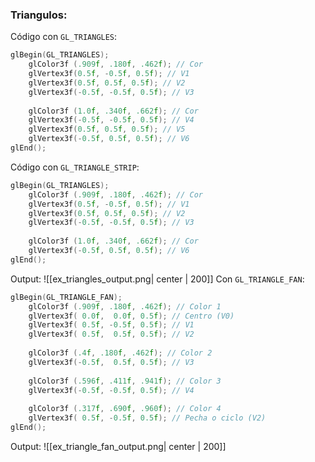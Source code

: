 ### Triangulos:
Código con `GL_TRIANGLES`:
```c
glBegin(GL_TRIANGLES);
	glColor3f (.909f, .180f, .462f); // Cor
	glVertex3f(0.5f, -0.5f, 0.5f); // V1
	glVertex3f(0.5f, 0.5f, 0.5f); // V2
	glVertex3f(-0.5f, -0.5f, 0.5f); // V3
	
	glColor3f (1.0f, .340f, .662f); // Cor
	glVertex3f(-0.5f, -0.5f, 0.5f); // V4
	glVertex3f(0.5f, 0.5f, 0.5f); // V5
	glVertex3f(-0.5f, 0.5f, 0.5f); // V6
glEnd();
```

Código con `GL_TRIANGLE_STRIP`:
```c
glBegin(GL_TRIANGLES);
	glColor3f (.909f, .180f, .462f); // Cor
	glVertex3f(0.5f, -0.5f, 0.5f); // V1
	glVertex3f(0.5f, 0.5f, 0.5f); // V2
	glVertex3f(-0.5f, -0.5f, 0.5f); // V3
	
	glColor3f (1.0f, .340f, .662f); // Cor
	glVertex3f(-0.5f, 0.5f, 0.5f); // V6
glEnd();
```

Output:
![[ex_triangles_output.png| center | 200]]
Con `GL_TRIANGLE_FAN`:
```c
glBegin(GL_TRIANGLE_FAN);
	glColor3f (.909f, .180f, .462f); // Color 1
	glVertex3f( 0.0f,  0.0f, 0.5f); // Centro (V0)
	glVertex3f( 0.5f, -0.5f, 0.5f); // V1
	glVertex3f( 0.5f,  0.5f, 0.5f); // V2
	
	glColor3f (.4f, .180f, .462f); // Color 2
	glVertex3f(-0.5f,  0.5f, 0.5f); // V3
	
	glColor3f (.596f, .411f, .941f); // Color 3
	glVertex3f(-0.5f, -0.5f, 0.5f); // V4
	
	glColor3f (.317f, .690f, .960f); // Color 4
	glVertex3f( 0.5f, -0.5f, 0.5f); // Pecha o ciclo (V2)
glEnd();
```

Output:
![[ex_triangle_fan_output.png| center | 200]]

